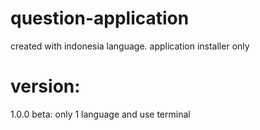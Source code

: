 # question-application
created with indonesia language. application installer only
# version:
1.0.0 beta: only 1 language and use terminal
